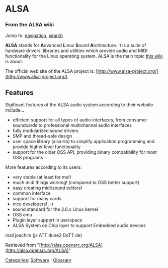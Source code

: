 ALSA
====

### From the ALSA wiki

Jump to: [navigation](#mw-head), [search](#p-search)

**ALSA** stands for **A**dvanced **L**inux **S**ound **A**rchitecture.
It is a suite of hardware drivers, libraries and utilities which provide
audio and MIDI functionality for the Linux operating system. ALSA is the
main topic [this wiki](/ALSA:About "ALSA:About") is about.

The official web site of the ALSA project is:
[http://www.alsa-project.org/](http://www.alsa-project.org/)

Features
--------

Sigificant features of the ALSA audio system according to their website
include...

-   efficient support for all types of audio interfaces, from consumer
    soundcards to professional multichannel audio interfaces
-   fully modularized sound drivers
-   SMP and thread-safe design
-   user space library (alsa-lib) to simplify application programming
    and provide higher level functionality
-   support for the older OSS API, providing binary compatibility for
    most OSS programs

More features according to its users:

-   very stable (at least for me!)
-   much midi things working! (compared to OSS better support)
-   easy creating midi/sound editors!
-   common interface
-   support for many cards
-   nice developers! ;-)
-   sound standard for the 2.6.x Linux kernel
-   OSS emu
-   Plugin layer support in userspace
-   ALSA System on Chip layer to support Embedded audio devices

mail joachim (js ATT dune2 DoTT de)

Retrieved from
"[http://alsa.opensrc.org/ALSA](http://alsa.opensrc.org/ALSA)"

[Categories](/Special:Categories "Special:Categories"):
[Software](/Category:Software "Category:Software") |
[Glossary](/Category:Glossary "Category:Glossary")


